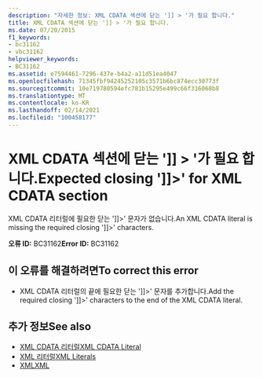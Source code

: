 ```yaml
---
description: "자세한 정보: XML CDATA 섹션에 닫는 ']] > '가 필요 합니다."
title: XML CDATA 섹션에 닫는 ']] > '가 필요 합니다.
ms.date: 07/20/2015
f1_keywords:
- bc31162
- vbc31162
helpviewer_keywords:
- BC31162
ms.assetid: e7594461-7296-437e-b4a2-a11d51ea4047
ms.openlocfilehash: 71345fbf94245252105c3571b6bc874ecc30773f
ms.sourcegitcommit: 10e719780594efc781b15295e499c66f316068b8
ms.translationtype: MT
ms.contentlocale: ko-KR
ms.lasthandoff: 02/14/2021
ms.locfileid: "100458177"
---
```

# <a name="expected-closing--for-xml-cdata-section"></a><span data-ttu-id="2924d-103">XML CDATA 섹션에 닫는 ']] > '가 필요 합니다.</span><span class="sxs-lookup"><span data-stu-id="2924d-103">Expected closing ']]>' for XML CDATA section</span></span>

<span data-ttu-id="2924d-104">XML CDATA 리터럴에 필요한 닫는 ']]>' 문자가 없습니다.</span><span class="sxs-lookup"><span data-stu-id="2924d-104">An XML CDATA literal is missing the required closing ']]>' characters.</span></span>  
  
 <span data-ttu-id="2924d-105">**오류 ID:** BC31162</span><span class="sxs-lookup"><span data-stu-id="2924d-105">**Error ID:** BC31162</span></span>  
  
## <a name="to-correct-this-error"></a><span data-ttu-id="2924d-106">이 오류를 해결하려면</span><span class="sxs-lookup"><span data-stu-id="2924d-106">To correct this error</span></span>  
  
- <span data-ttu-id="2924d-107">XML CDATA 리터럴의 끝에 필요한 닫는 ']]>' 문자를 추가합니다.</span><span class="sxs-lookup"><span data-stu-id="2924d-107">Add the required closing ']]>' characters to the end of the XML CDATA literal.</span></span>  
  
## <a name="see-also"></a><span data-ttu-id="2924d-108">추가 정보</span><span class="sxs-lookup"><span data-stu-id="2924d-108">See also</span></span>

- [<span data-ttu-id="2924d-109">XML CDATA 리터럴</span><span class="sxs-lookup"><span data-stu-id="2924d-109">XML CDATA Literal</span></span>](../language-reference/xml-literals/xml-cdata-literal.md)
- [<span data-ttu-id="2924d-110">XML 리터럴</span><span class="sxs-lookup"><span data-stu-id="2924d-110">XML Literals</span></span>](../language-reference/xml-literals/index.md)
- [<span data-ttu-id="2924d-111">XML</span><span class="sxs-lookup"><span data-stu-id="2924d-111">XML</span></span>](../programming-guide/language-features/xml/index.md)
